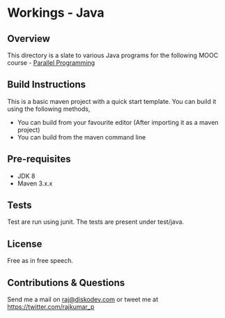 # Workings - Java

## Overview
This directory is a slate to various Java programs for the following MOOC course - [Parallel Programming](https://www.coursera.org/learn/parallel-programming-in-java)

## Build Instructions
This is a basic maven project with a quick start template. You can build it using the following methods,
* You can build from your favourite editor (After importing it as a maven project)
* You can build from the maven command line

## Pre-requisites
* JDK 8
* Maven 3.x.x

## Tests
Test are run using junit. The tests are present under test/java.

## License
Free as in free speech.

## Contributions & Questions
Send me a mail on <raj@diskodev.com> or tweet me at <https://twitter.com/rajkumar_p>
